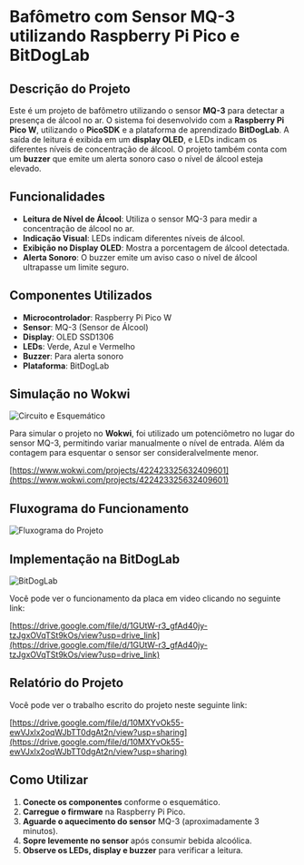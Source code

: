 # Bafômetro com Sensor MQ-3 utilizando Raspberry Pi Pico e BitDogLab

## Descrição do Projeto

Este é um projeto de bafômetro utilizando o sensor **MQ-3** para detectar a presença de álcool no ar. O sistema foi desenvolvido com a **Raspberry Pi Pico W**, utilizando o **PicoSDK** e a plataforma de aprendizado **BitDogLab**. A saída de leitura é exibida em um **display OLED**, e LEDs indicam os diferentes níveis de concentração de álcool. O projeto também conta com um **buzzer** que emite um alerta sonoro caso o nível de álcool esteja elevado.

## Funcionalidades

- **Leitura de Nível de Álcool**: Utiliza o sensor MQ-3 para medir a concentração de álcool no ar.
- **Indicação Visual**: LEDs indicam diferentes níveis de álcool.
- **Exibição no Display OLED**: Mostra a porcentagem de álcool detectada.
- **Alerta Sonoro**: O buzzer emite um aviso caso o nível de álcool ultrapasse um limite seguro.

## Componentes Utilizados

- **Microcontrolador**: Raspberry Pi Pico W
- **Sensor**: MQ-3 (Sensor de Álcool)
- **Display**: OLED SSD1306
- **LEDs**: Verde, Azul e Vermelho
- **Buzzer**: Para alerta sonoro
- **Plataforma**: BitDogLab

## Simulação no Wokwi

![Circuito e Esquemático](https://i.imgur.com/uDFc9Ah.png)

Para simular o projeto no **Wokwi**, foi utilizado um potenciômetro no lugar do sensor MQ-3, permitindo variar manualmente o nível de entrada. Além da contagem para esquentar o sensor ser consideralvelmente menor.

[https://www.wokwi.com/projects/422423325632409601](https://www.wokwi.com/projects/422423325632409601)

## Fluxograma do Funcionamento

![Fluxograma do Projeto](https://i.imgur.com/bFbbROv.png)

## Implementação na BitDogLab

![BitDogLab](https://i.imgur.com/b1OIMVR.png)

Você pode ver o funcionamento da placa em video clicando no seguinte link:

[https://drive.google.com/file/d/1GUtW-r3_gfAd40jy-tzJgxOVqTSt9kOs/view?usp=drive_link](https://drive.google.com/file/d/1GUtW-r3_gfAd40jy-tzJgxOVqTSt9kOs/view?usp=drive_link)

## Relatório do Projeto

Você pode ver o trabalho escrito do projeto neste seguinte link:

[https://drive.google.com/file/d/10MXYvOk55-ewVJxlx2oqWJbTT0dgAt2n/view?usp=sharing](https://drive.google.com/file/d/10MXYvOk55-ewVJxlx2oqWJbTT0dgAt2n/view?usp=sharing)

## Como Utilizar

1. **Conecte os componentes** conforme o esquemático.
2. **Carregue o firmware** na Raspberry Pi Pico.
3. **Aguarde o aquecimento do sensor** MQ-3 (aproximadamente 3 minutos).
4. **Sopre levemente no sensor** após consumir bebida alcoólica.
5. **Observe os LEDs, display e buzzer** para verificar a leitura.





